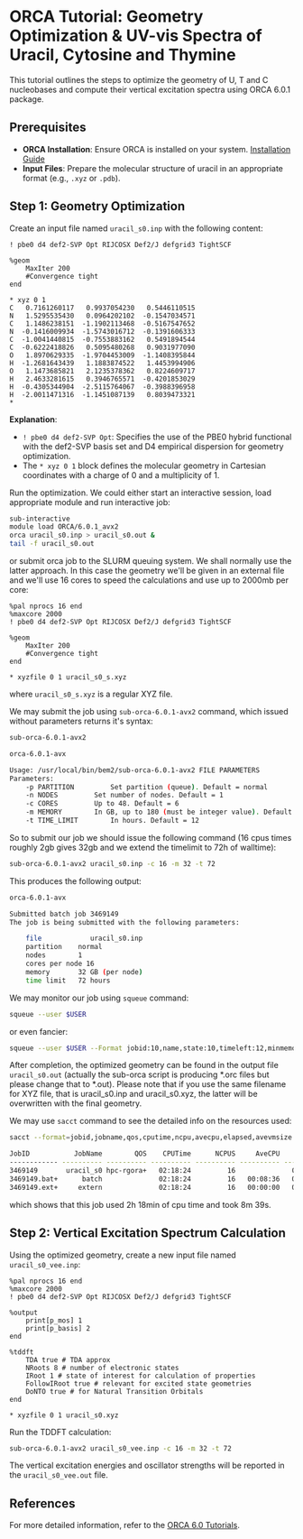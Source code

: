 # ORCA Tutorial: Geometry Optimization & UV-vis Spectra of Uracil, Cytosine and Thymine

This tutorial outlines the steps to optimize the geometry of U, T and C nucleobases and compute their vertical excitation spectra using ORCA 6.0.1 package.

## Prerequisites

- **ORCA Installation**: Ensure ORCA is installed on your system. [Installation Guide](https://www.faccts.de/docs/orca/6.0/tutorials/installing-orca.html)
- **Input Files**: Prepare the molecular structure of uracil in an appropriate format (e.g., `.xyz` or `.pdb`).

## Step 1: Geometry Optimization

Create an input file named `uracil_s0.inp` with the following content:

```plaintext
! pbe0 d4 def2-SVP Opt RIJCOSX Def2/J defgrid3 TightSCF

%geom
    MaxIter 200
    #Convergence tight
end

* xyz 0 1
C   0.7161260117   0.9937054230   0.5446110515  
N   1.5295535430   0.0964202102  -0.1547034571  
C   1.1486238151  -1.1902113468  -0.5167547652  
N  -0.1416009934  -1.5743016712  -0.1391606333  
C  -1.0041440815  -0.7553883162   0.5491894544  
C  -0.6222418826   0.5095480268   0.9031977090  
O   1.8970629335  -1.9704453009  -1.1408395844  
H  -1.2681643439   1.1883874522   1.4453994906  
O   1.1473685821   2.1235378362   0.8224609717  
H   2.4633281615   0.3946765571  -0.4201853029  
H  -0.4305344904  -2.5115764067  -0.3988396958  
H  -2.0011471316  -1.1451087139   0.8039473321  
*
```

**Explanation**:

- `! pbe0 d4 def2-SVP Opt`: Specifies the use of the PBE0 hybrid functional with the def2-SVP basis set and D4 empirical dispersion for geometry optimization.
- The `* xyz 0 1` block defines the molecular geometry in Cartesian coordinates with a charge of 0 and a multiplicity of 1.

Run the optimization. We could either start an interactive session, load appropriate module and run interactive job:

```bash
sub-interactive
module load ORCA/6.0.1_avx2
orca uracil_s0.inp > uracil_s0.out &
tail -f uracil_s0.out
```
or submit orca job to the SLURM queuing system. We shall normally use the latter approach. In this case the geometry we'll be given in an external file and we'll use 16 cores to speed the calculations and use up to 2000mb per core:

```plaintext
%pal nprocs 16 end
%maxcore 2000
! pbe0 d4 def2-SVP Opt RIJCOSX Def2/J defgrid3 TightSCF

%geom
    MaxIter 200
    #Convergence tight
end

* xyzfile 0 1 uracil_s0_s.xyz 

```

where `uracil_s0_s.xyz` is a regular XYZ file. 

We may submit the job using `sub-orca-6.0.1-avx2` command, which issued without parameters returns it's syntax:

```bash
sub-orca-6.0.1-avx2

orca-6.0.1-avx

Usage: /usr/local/bin/bem2/sub-orca-6.0.1-avx2 FILE PARAMETERS
Parameters:
	-p PARTITION 		 Set partition (queue). Default = normal
	-n NODES 		 Set number of nodes. Default = 1
	-c CORES 		 Up to 48. Default = 6
	-m MEMORY 		 In GB, up to 180 (must be integer value). Default = 30
	-t TIME_LIMIT 		 In hours. Default = 12
```

So to submit our job we should issue the following command (16 cpus times roughly 2gb gives 32gb and we extend the timelimit to 72h of walltime):

```bash
sub-orca-6.0.1-avx2 uracil_s0.inp -c 16 -m 32 -t 72
```

This produces the following output:

```bash
orca-6.0.1-avx

Submitted batch job 3469149
The job is being submitted with the following parameters:

	file            uracil_s0.inp
	partition    normal
	nodes        1
	cores per node 16
	memory       32 GB (per node)
	time limit   72 hours
```

We may monitor our job using `squeue` command:

```bash
squeue --user $USER
```
or even fancier:
```bash
squeue --user $USER --Format jobid:10,name,state:10,timeleft:12,minmemory:10,stdout:100'
```

After completion, the optimized geometry can be found in the output file `uracil_s0.out` (actually the sub-orca script is producing *.orc files but please change that to *.out). Please note that if you use the same filename for XYZ file, that is uracil_s0.inp and uracil_s0.xyz, the latter will be overwritten with the final geometry.

We may use `sacct` command to see the detailed info on the resources used:

```bash
sacct --format=jobid,jobname,qos,cputime,ncpu,avecpu,elapsed,avevmsize --jobs=3469149

JobID           JobName        QOS    CPUTime      NCPUS     AveCPU    Elapsed  AveVMSize
------------ ---------- ---------- ---------- ---------- ---------- ---------- ----------
3469149       uracil_s0 hpc-rgora+   02:18:24         16              00:08:39
3469149.bat+      batch              02:18:24         16   00:08:36   00:08:39    244120K
3469149.ext+     extern              02:18:24         16   00:00:00   00:08:39         8K
```

which shows that this job used 2h 18min of cpu time and took 8m 39s.

## Step 2: Vertical Excitation Spectrum Calculation

Using the optimized geometry, create a new input file named `uracil_s0_vee.inp`:

```plaintext
%pal nprocs 16 end
%maxcore 2000
! pbe0 d4 def2-SVP Opt RIJCOSX Def2/J defgrid3 TightSCF

%output
    print[p_mos] 1
    print[p_basis] 2
end

%tddft
    TDA true # TDA approx
    NRoots 8 # number of electronic states
    IRoot 1 # state of interest for calculation of properties
    FollowIRoot true # relevant for excited state geometries
    DoNTO true # for Natural Transition Orbitals
end

* xyzfile 0 1 uracil_s0.xyz
```

Run the TDDFT calculation:

```bash
sub-orca-6.0.1-avx2 uracil_s0_vee.inp -c 16 -m 32 -t 72
```

The vertical excitation energies and oscillator strengths will be reported in the `uracil_s0_vee.out` file.

## References

For more detailed information, refer to the [ORCA 6.0 Tutorials](https://www.faccts.de/docs/orca/6.0/tutorials/).

